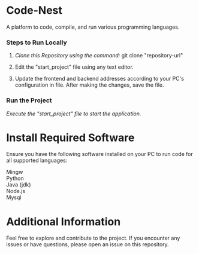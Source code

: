 # Code-Nest
A platform to code, compile, and run various programming languages.

<h3>Steps to Run Locally</h3>

1. *Clone this Repository using the command:* git clone "repository-url"



2. Edit the "start_project" file using any text editor. 
3. Update the frontend and backend addresses according to your PC's configuration in file. After making the changes, save the file.

<h3>Run the Project</h3>

*Execute the "start_project" file to start the application.*

# Install Required Software

Ensure you have the following software installed on your PC to run code for all supported languages:

Mingw <br>
Python <br>
Java (jdk) <br>
Node.js <br>
Mysql <br>

# Additional Information
Feel free to explore and contribute to the project. If you encounter any issues or have questions, please open an issue on this repository.